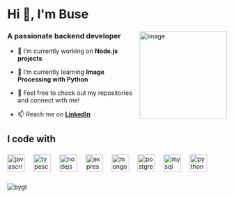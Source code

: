 <h1 align="left">Hi 👋, I'm Buse</h1>

###

 <img align="right" src="https://github.com/user-attachments/assets/ce19a220-152c-495c-93ff-e0cf2fb230b1" alt="image" height="200px"/>

###

<h3 align="left">A passionate backend developer</h3>

- 🔭 I’m currently working on **Node.js projects**

- 🌱 I’m currently learning **Image Processing with Python**

- 💬 Feel free to check out my repositories and connect with me! 

- 📫 Reach me on **[LinkedIn](https://www.linkedin.com/in/buse-yigit)**

###

<h2 align="left">I code with</h2>

###

<div align="left">
  <img src="https://cdn.jsdelivr.net/gh/devicons/devicon/icons/javascript/javascript-original.svg" height="40" alt="javascript logo"  />
  <img width="12" />
  <img src="https://cdn.jsdelivr.net/gh/devicons/devicon/icons/typescript/typescript-original.svg" height="40" alt="typescript logo"  />
  <img width="12" />
  <img src="https://cdn.jsdelivr.net/gh/devicons/devicon/icons/nodejs/nodejs-original.svg" height="40" alt="nodejs logo"  />
  <img width="12" />
  <img src="https://skillicons.dev/icons?i=express" height="40" alt="express logo"  />
  <img width="12" />
  <img src="https://cdn.jsdelivr.net/gh/devicons/devicon/icons/mongodb/mongodb-original.svg" height="40" alt="mongodb logo"  />
  <img width="12" />
  <img src="https://cdn.jsdelivr.net/gh/devicons/devicon/icons/postgresql/postgresql-original.svg" height="40" alt="postgresql logo"  />
  <img width="12" />
  <img src="https://cdn.jsdelivr.net/gh/devicons/devicon/icons/mysql/mysql-original.svg" height="40" alt="mysql logo"  />
  <img width="12" />
  <img src="https://cdn.jsdelivr.net/gh/devicons/devicon@latest/icons/python/python-original-wordmark.svg" height="40" alt="python logo"  />
          
</div>

###

<p align="left"> <img src="https://komarev.com/ghpvc/?username=bygt&label=Profile%20views&color=2ba0e9&style=flat" alt="bygt" /> </p>



